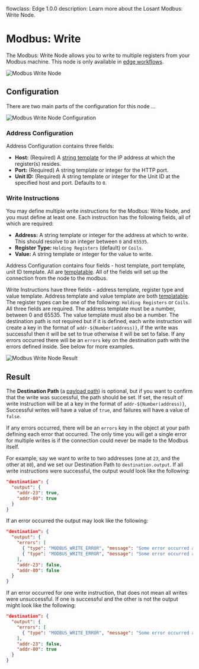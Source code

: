 flowclass: Edge 1.0.0
description: Learn more about the Losant Modbus: Write Node.

# Modbus: Write

The Modbus: Write Node allows you to write to multiple registers from your Modbus machine. This node is only available in [edge workflows](/workflows/edge-workflows/).

![Modbus Write Node](/images/workflows/data/modbus-write-node.png "Modbus Write Node")

## Configuration

There are two main parts of the configuration for this node ...

![Modbus Write Node Configuration](/images/workflows/data/modbus-write-node-configuration.png "Modbus Write Node Configuration")

### Address Configuration

Address Configuration contains three fields:

*   **Host:** (Required) A [string template](/workflows/accessing-payload-data/#string-templates) for the IP address at which the register(s) resides.
*   **Port:** (Required) A string template or integer for the HTTP port.
*   **Unit ID:** (Required) A string template or integer for the Unit ID at the specified host and port. Defaults to `0`.

### Write Instructions

You may define multiple write instructions for the Modbus: Write Node, and you must define at least one. Each instruction has the following fields, all of which are required:

*   **Address:** A string template or integer for the address at which to write. This should resolve to an integer between `0` and `65535`.
*   **Register Type:** `Holding Registers` (default) or `Coils`.
*   **Value:** A string template or integer for the value to write.

Address Configuration contains four fields - host template, port template, unit ID template. All are [templatable](/workflows/accessing-payload-data/#string-templates). All of the fields will set up the connection from the node to the modbus.

Write Instructions have three fields - address template, register type and value template. Address template and value template are both [templatable](/workflows/accessing-payload-data/#string-templates). The register types can be one of the following: `Holding Registers` or `Coils`. All three fields are required. The address template must be a number, between 0 and 65535. The value template must also be a number. The destination path is not required but if it is defined, each write instruction will create a key in the format of `addr-${Number(address)}`, if the write was successful then it will be set to true otherwise it will be set to false. If any errors occurred there will be an `errors` key on the destination path with the errors defined inside. See below for more examples.

![Modbus Write Node Result](/images/workflows/data/modbus-write-node-result.png "Modbus Write Node Result")

## Result

The **Destination Path** (a [payload path](/workflows/accessing-payload-data/#payload-paths)) is optional, but if you want to confirm that the write was successful, the path should be set. If set, the result of write instruction will be at a key in the format of `addr-${Number(address)}`, Successful writes will have a value of `true`, and failures will have a value of `false`.

If any errors occurred, there will be an `errors` key in the object at your path defining each error that occurred. The only time you will get a single error for multiple writes is if the connection could never be made to the Modbus itself.

For example, say we want to write to two addresses (one at `23`, and the other at `80`), and we set our Destination Path to `destination.output`. If all write instructions were successful,  the output would look like the following:

```json
"destination": {
  "output": {
    "addr-23": true,
    "addr-80": true
  }
}
```

If an error occurred the output may look like the following:

```json
"destination": {
  "output": {
    "errors": [
      { "type": "MODBUS_WRITE_ERROR", "message": "Some error occurred at 23" },
      { "type": "MODBUS_WRITE_ERROR", "message": "Some error occurred at 80" },
    ],
    "addr-23": false,
    "addr-80": false
  }
}
```

If an error occurred for one write instruction, that does not mean all writes were unsuccessful. If one is successful and the other is not the output might look like the following:

```json
"destination": {
  "output": {
    "errors": [
      { "type": "MODBUS_WRITE_ERROR", "message": "Some error occurred at 23" },
    ],
    "addr-23": false,
    "addr-80": true
  }
}
```
